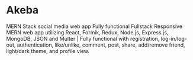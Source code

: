 # Akeba
MERN Stack social media web app
Fully functional Fullstack Responsive MERN web app utilizing React, Formik, Redux, Node.js, Express.js, MongoDB, JSON and Multer | Fully functional with registration, log-in/log-out, authentication, like/unlike, comment, post, share, add/remove friend, light/dark theme, and profile view.
